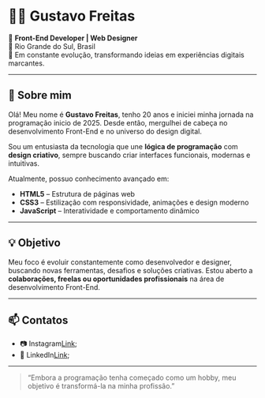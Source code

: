 # 👨‍💻 Gustavo Freitas

🎯 **Front-End Developer | Web Designer**  
📍 Rio Grande do Sul, Brasil  
🚀 Em constante evolução, transformando ideias em experiências digitais marcantes.

---

## 🧠 Sobre mim

Olá! Meu nome é **Gustavo Freitas**, tenho 20 anos e iniciei minha jornada na programação inicio de 2025. Desde então, mergulhei de cabeça no desenvolvimento Front-End e no universo do design digital.

Sou um entusiasta da tecnologia que une **lógica de programação** com **design criativo**, sempre buscando criar interfaces funcionais, modernas e intuitivas.

Atualmente, possuo conhecimento avançado em:

- **HTML5** – Estrutura de páginas web
- **CSS3** – Estilização com responsividade, animações e design moderno
- **JavaScript** – Interatividade e comportamento dinâmico

---

## 💡 Objetivo

Meu foco é evoluir constantemente como desenvolvedor e designer, buscando novas ferramentas, desafios e soluções criativas. Estou aberto a **colaborações, freelas ou oportunidades profissionais** na área de desenvolvimento Front-End.

---

## 📫 Contatos

- 📷 Instagram[Link](https://www.instagram.com/freitas.fzw);
- 💼 LinkedIn[Link](https://www.linkedin.com/in/gustavofreitascode/);

---

> “Embora a programação tenha começado como um hobby, meu objetivo é transformá-la na minha profissão.”

